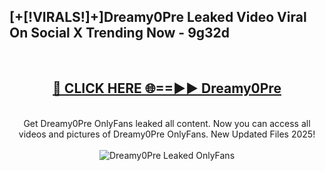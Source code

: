 <h2>[+[!VIRALS!]+]Dreamy0Pre Leaked Video Viral On Social X Trending Now - 9g32d</h2>
<br>
<div align="center">
<h2><a href="https://libra.edu.pl?Dreamy0Pre" rel="nofollow">🔴 CLICK HERE 🌐==►► Dreamy0Pre</a></h2>
<br>
Get Dreamy0Pre OnlyFans leaked all content. Now you can access all videos and pictures of Dreamy0Pre OnlyFans. New Updated Files 2025!
<br>
<br>
<a href="https://libra.edu.pl?Dreamy0Pre" rel="nofollow" data-target="animated-image.originalLink"><img src="https://i.ibb.co.com/WyWwxjT/player-gif2.gif" alt="Dreamy0Pre Leaked OnlyFans" style="max-width: 100%; display: inline-block;" data-target="animated-image.originalImage"></a>
</div>
<br>